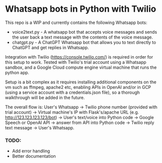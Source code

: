 # Whatsapp bots in Python with Twilio

This repo is a WIP and currently contains the following Whatsapp bots: 
- voice2text.py - A whatsapp bot that accepts voice messages and sends the user back a text message with the contents of the voice message.
- chatgpt.py - A ChatGPT Whatsapp bot that allows you to text directly to ChatGPT and get replies in Whatsapp. 

Integration with Twilio (https://console.twilio.com/) is required in order for this setup to work. Tested with Twilio's trial account using a Whatsapp sandbox, and a Google Cloud compute engine virtual machine that runs the python app. 


Setup is a bit complex as it requires installing additional components on the vm such as ffmpeg, apache2 etc, enabling APIs in OpenAI and/or in GCP (using a service account with a credentials.json file), so a thorough walkthrough will be added in the future. 

The overall flow is: 
User's Whatsapp -> Twilio phone number (provided with trial account) -> Virtual machine's IP with Flask's/apache URL (e.g. http://123.123.123.123/bot) -> User's text/voice into Python code -> Google Speech or OpenAI API -> answer from API into Python code -> Twilio reply text message -> User's Whatsapp. 



### TODO:
- Add error handling
- Better documentation
